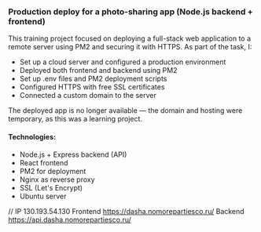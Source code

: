 ### Production deploy for a photo-sharing app (Node.js backend + frontend)

This training project focused on deploying a full-stack web application to a remote server using PM2 and securing it with HTTPS.
As part of the task, I:
- Set up a cloud server and configured a production environment
- Deployed both frontend and backend using PM2
- Set up .env files and PM2 deployment scripts
- Configured HTTPS with free SSL certificates
- Connected a custom domain to the server

The deployed app is no longer available — the domain and hosting were temporary, as this was a learning project.

#### Technologies:
- Node.js + Express backend (API)
- React frontend
- PM2 for deployment
- Nginx as reverse proxy
- SSL (Let's Encrypt)
- Ubuntu server


//
IP 130.193.54.130
Frontend https://dasha.nomorepartiesco.ru/
Backend https://api.dasha.nomorepartiesco.ru/



 
